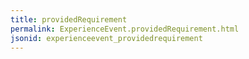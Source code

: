 ```yaml
---
title: providedRequirement
permalink: ExperienceEvent.providedRequirement.html
jsonid: experienceevent_providedrequirement
---
```

